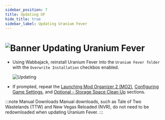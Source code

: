 ```yaml
---
sidebar_position: 7
title: Updating UF
hide_title: true
sidebar_label: Updating Uranium Fever
---
```


# ![Banner Updating Uranium Fever](https://github.com/user-attachments/assets/50f8351b-d958-41d5-a6c8-a0b8e412c52d)

- Using Wabbajack, reinstall Uranium Fever into the `Uranium Fever folder` with the `Overwrite Installation` checkbox enabled.

	![Updating](https://github.com/user-attachments/assets/a77d43aa-1810-4603-b38c-200a9df2fdba)

- If prompted, repeat the [Launching Mod Organizer 2 (MO2)](https://uraniumfever.net/docs/setupinstructions#-launching-mod-organizer-2-mo2-), [Configuring Game Settings](https://uraniumfever.net/docs/setupinstructions#-configuring-game-settings-), and [Optional - Storage Space Clean Up](https://uraniumfever.net/docs/setupinstructions#-optional---storage-space-clean-up-) sections.

:::note Manual Downloads
Manual downloads, such as Tale of Two Wastelands (TTW) and New Vegas Reloaded (NVR), do not need to be redownloaded when updating Uranium Fever.
:::
